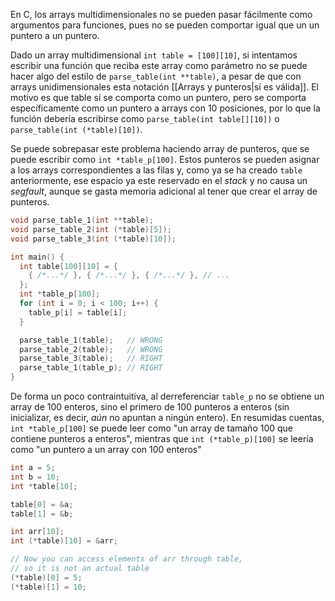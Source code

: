 
En C, los arrays multidimensionales no se pueden pasar fácilmente como argumentos para funciones, pues no se pueden comportar igual que un un puntero a un puntero.

Dado un array multidimensional `int table = [100][10]`, si intentamos escribir una función que reciba este array como parámetro no se puede hacer algo del estilo de `parse_table(int **table)`, a pesar de que con arrays unidimensionales esta notación [[Arrays y punteros|sí es válida]]. El motivo es que table sí se comporta como un puntero, pero se comporta específicamente como un puntero a arrays con 10 posiciones, por lo que la función debería escribirse como `parse_table(int table[][10])` o `parse_table(int (*table)[10])`.

Se puede sobrepasar este problema haciendo array de punteros, que se puede escribir como `int *table_p[100]`. Estos punteros se pueden asignar a los arrays correspondientes a las filas y, como ya se ha creado `table` anteriormente, ese espacio ya este reservado en el *stack* y no causa un *segfault*, aunque se gasta memoria adicional al tener que crear el array de punteros.

```c
void parse_table_1(int **table);
void parse_table_2(int (*table)[5]);
void parse_table_3(int (*table)[10]);

int main() {
  int table[100][10] = {
    { /*...*/ }, { /*...*/ }, { /*...*/ }, // ...
  };
  int *table_p[100];
  for (int i = 0; i < 100; i++) {
    table_p[i] = table[i];
  }

  parse_table_1(table);   // WRONG
  parse_table_2(table);   // WRONG
  parse_table_3(table);   // RIGHT
  parse_table_1(table_p); // RIGHT
}
```

De forma un poco contraintuitiva, al derreferenciar `table_p` no se obtiene un array de 100 enteros, sino el primero de 100 punteros a enteros (sin inicializar, es decir, *aún* no apuntan a ningún entero). En resumidas cuentas, `int *table_p[100]` se puede leer como "un array de tamaño 100 que contiene punteros a enteros", mientras que `int (*table_p)[100]` se leería como "un puntero a un array con 100 enteros"

```c
int a = 5;
int b = 10;
int *table[10];

table[0] = &a;
table[1] = &b;
```

```c
int arr[10];
int (*table)[10] = &arr;

// Now you can access elements of arr through table,
// so it is not an actual table
(*table)[0] = 5;
(*table)[1] = 10;
```